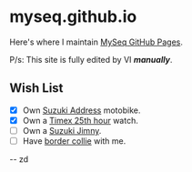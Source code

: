 # myseq.github.io

Here's where I maintain [MySeq GitHub Pages](https://myseq.github.io/).

P/s: This site is fully edited by VI **_manually_**.

## Wish List
- [x] Own [Suzuki Address](https://www.globalsuzuki.com/motorcycle/smgs/products/2023address125/) motobike.
- [x] Own a [Timex 25th hour](https://www.timex.com/25th-hour-40mm-leather-strap-watch/25th-Hour-40mm-Leather-Strap-Watch.html) watch.
- [ ] Own a [Suzuki Jimny](https://www.globalsuzuki.com/automobile/lineup/jimny/).
- [ ] Have [border collie](https://www.google.com/search?q=Border+Collie) with me.

-- 
zd
